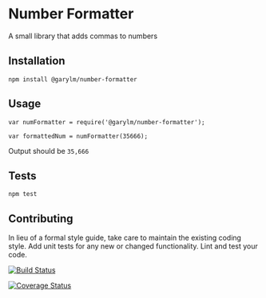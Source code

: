 Number Formatter
=========

A small library that adds commas to numbers

## Installation

  `npm install @garylm/number-formatter`

## Usage

    var numFormatter = require('@garylm/number-formatter');

    var formattedNum = numFormatter(35666);
  
  
  Output should be `35,666`


## Tests

  `npm test`

## Contributing

In lieu of a formal style guide, take care to maintain the existing coding style. Add unit tests for any new or changed functionality. Lint and test your code.

[![Build Status](https://travis-ci.org/mendoncagary/number-formatter.svg?branch=master)](https://travis-ci.org/mendoncagary/number-formatter)

[![Coverage Status](https://coveralls.io/repos/github/mendoncagary/number-formatter/badge.svg)](https://coveralls.io/github/mendoncagary/number-formatter)